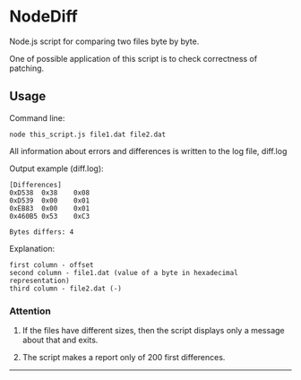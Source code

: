 NodeDiff
==========

Node.js script for comparing two files byte by byte.

One of possible application of this script is to check correctness of patching.


## Usage

Command line:

```
node this_script.js file1.dat file2.dat
```

All information about errors and differences is written to the log file, diff.log

Output example (diff.log):

```
[Differences]
0xD538	0x38	0x08
0xD539	0x00	0x01
0xEB83	0x00	0x01
0x460B5	0x53	0xC3

Bytes differs: 4
```

Explanation:

```
first column - offset
second column - file1.dat (value of a byte in hexadecimal representation)
third column - file2.dat (-)
```

### Attention

1. If the files have different sizes, then the script displays only a message about that and exits.

2. The script makes a report only of 200 first differences.


<hr>
